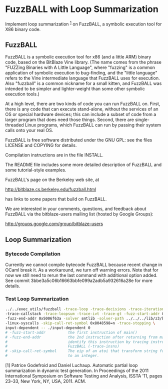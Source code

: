 # FuzzBALL with Loop Summarization
Implement loop summarization <sup>[1](#footnote1)</sup> on FuzzBALL, a symbolic execution tool for X86 binary code.

## FuzzBALL
FuzzBALL is a symbolic execution tool for x86 (and a little ARM)
binary code, based on the BitBlaze Vine library. (The name comes from
the phrase "FUZZing Binaries with A Little Language", where "fuzzing"
is a common application of symbolic execution to bug-finding, and the
"little language" refers to the Vine intermediate language that
FuzzBALL uses for execution.  Also "fuzzball" is a common nickname for
a small kitten, and FuzzBALL was intended to be simpler and
lighter-weight than some other symbolic execution tools.)

At a high level, there are two kinds of code you can run FuzzBALL
on. First, there is any code that can execute stand-alone, without the
services of an OS or special hardware devices; this can include a
subset of code from a larger program that does need those
things. Second, there are single-threaded Linux programs, which
FuzzBALL can run by passing their system calls onto your real OS.

FuzzBALL is free software distributed under the GNU GPL: see the files
LICENSE and COPYING for details.

Compilation instructions are in the file INSTALL.

The README file includes some more detailed description of FuzzBALL
and some tutorial-style examples.

FuzzBALL's page on the Berkeley web site, at

http://bitblaze.cs.berkeley.edu/fuzzball.html

has links to some papers that build on FuzzBALL.

We are interested in your comments, questions, and feedback about
FuzzBALL via the bitblaze-users mailing list (hosted by Google Groups):

http://groups.google.com/group/bitblaze-users

## Loop Summarization

### Bytecode Compilation 
Currently we cannot compile bytecode FuzzBALL because recent change in OCaml break it.
As a workaround, we turn off warning errors.
Note that for now we still need to rerun the last command with additional option added.
See commit 3bbe3a5c06b16663bbfe099a2adb5a932616a28e for more details.

### Test Loop Summarization
```bash
../../exec_utils/fuzzball -trace-loop -trace-decisions -trace-iterations -trace-conditions \
-trace-callstack -trace-loopsum -trace-ivt -trace-gt -fuzz-start-addr 0x8048553 \
-fuzz-end-addr 0x5006f63a -solver smtlib -solver-path ../../../lib/z3/build/z3 \
-linux-syscalls -skip-call-ret-symbol 0x8048598=n -trace-stopping \
input-dependent -- ./input-dependent 0
# -fuzz-start-addr          the first instruction of main()
# -fuzz-end-addr            the 2nd instruction after returning from main(), we 
#                           identify this instruction by tracing instruction in 
#                           FuzzBALL (-trace-insns)
# -skip-call-ret-symbol     The eip of an atoi that transform string format input
#                           to an integer.        
```

<a name="footnote1">[1]</a>
Patrice Godefroid and Daniel Luchaup. Automatic partial loop summarization in
dynamic test generation. In Proceedings of the 2011 International Symposium on
Software Testing and Analysis, ISSTA ’11, pages 23–33, New York, NY, USA, 2011.
ACM.